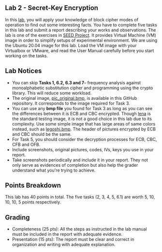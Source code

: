 ## Lab 2 - Secret-Key Encryption
In this [lab](https://seedsecuritylabs.org/Labs_20.04/Files/Crypto_Encryption/Crypto_Encryption.pdf), you will apply your knowledge of block cipher modes of operation to find out some interesting facts. You have to complete five tasks in this lab and submit a report describing your works and observations. The lab is one of the exercises in [SEED Project](https://seedsecuritylabs.org/Labs_20.04/Crypto/). It provides Virtual Machine (VM) image in order to simplify setups of experimental environment. We are using the Ubuntu 20.04 image for this lab. Load the VM image with your Virtualbox or VMware, and read the User Manual carefully before you start working on the tasks.

## Lab Notices
* You can skip **Tasks 1, 6.2, 6.3 and 7**– frequency analysis against monoalphabetic substitution cipher and programming using the crypto library. This will reduce some workload.
* The original image, [pic_original.bmp](https://raw.githubusercontent.com/xyliatgithub/IntroCrypto2023/main/Lab%202/pic_original.bmp), is available in this GitHub repository. It corresponds to the image required for Task 3.
* You can use any **bmp file** you found for Task 3 as long as you can see the differences between it is ECB and CBC encrypted. Though [lena](https://github.com/Yu-Tsern/EN.650.658/blob/master/lab/lena_color.gif) is the standard testing image, it is not a good choice in this lab due to its complexity. Use some simple image that has large areas of same colors instead, such as [legoshi.bmp](https://raw.githubusercontent.com/xyliatgithub/IntroCrypto2023/main/Lab%202/legoshi.bmp). The header of pictures encrypted by ECB and CBC should be the same.
* For Task 5, you should consider the decryption processes for ECB, CBC, CFB and OFB.
* Include screenshots, original pictures, codes, IVs, keys you use in your report.
* Take screenshots periodically and include it in your report. They not only serve as evidences of completion but also help the grader understand what you're trying to achieve.

## Points Breakdown
This lab has 40 points in total. The five tasks (2, 3, 4, 5, 6.1) are worth 5, 10, 10, 10, 5 points respectively.

## Grading
* Completeness (25 pts): All the steps as instructed in the lab manual must be included in the report with adequate evidence.
* Presentation (15 pts): The report must be clear and correct in organization and writing with adequate explanation.
